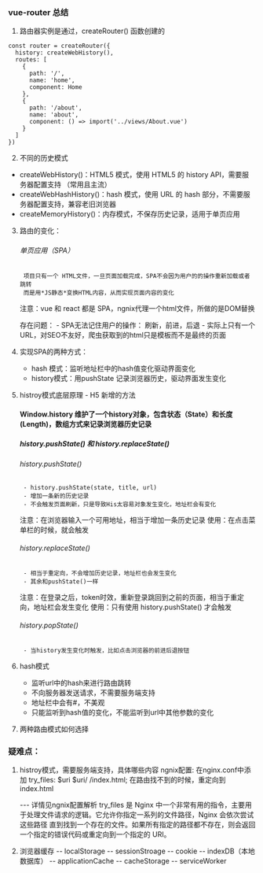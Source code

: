 ### vue-router 总结
1. 路由器实例是通过，createRouter() 函数创建的
  ```
  const router = createRouter({
    history: createWebHistory(),
    routes: [
      {
        path: '/',
        name: 'home',
        component: Home
      },
      {
        path: '/about',
        name: 'about',
        component: () => import('../views/About.vue')
      }
    ]
  })
  ```

2. 不同的历史模式
  - createWebHistory()：HTML5 模式，使用 HTML5 的 history API，需要服务器配置支持 （常用且主流）
  - createWebHashHistory()：hash 模式，使用 URL 的 hash 部分，不需要服务器配置支持，兼容老旧浏览器
  - createMemoryHistory()：内存模式，不保存历史记录，适用于单页应用

3. 路由的变化： 
      ###### 单页应用（SPA）
        项目只有一个 HTML文件，一旦页面加载完成，SPA不会因为用户的的操作重新加载或者跳转
        而是用*JS静态*变换HTML内容，从而实现页面内容的变化

      注意：vue 和 react 都是 SPA，ngnix代理一个html文件，所做的是DOM替换

      存在问题：
        - SPA无法记住用户的操作： 刷新，前进，后退
        - 实际上只有一个URL，对SEO不友好，爬虫获取到的html只是模板而不是最终的页面


4. 实现SPA的两种方式：
      - hash 模式：监听地址栏中的hash值变化驱动界面变化
      - history模式：用pushState 记录浏览器历史，驱动界面发生变化


5. histroy模式底层原理 - H5 新增的方法
      #### Window.history 维护了一个history对象，包含状态（State）和长度 (Length)，数组方式来记录浏览器历史记录
      ##### history.pushState() 和 history.replaceState()

      ###### history.pushState() 
        - history.pushState(state, title, url)
        - 增加一条新的历史记录
        - 不会触发页面刷新，只是导致His太容易对象发生变化，地址栏会有变化
      注意：在浏览器输入一个可用地址，相当于增加一条历史记录
      使用：在点击菜单栏的时候，就会触发

      ###### history.replaceState()
        - 相当于重定向，不会增加历史记录，地址栏也会发生变化
        - 其余和pushState()一样

      注意：在登录之后，token时效，重新登录跳回到之前的页面，相当于重定向，地址栏会发生变化
      使用：只有使用 history.pushState() 才会触发 

      ###### history.popState() 
        - 当history发生变化时触发，比如点击浏览器的前进后退按钮

6. hash模式
      - 监听url中的hash来进行路由跳转
      - 不向服务器发送请求，不需要服务端支持
      - 地址栏中会有#，不美观
      - 只能监听到hash值的变化，不能监听到url中其他参数的变化

7. 两种路由模式如何选择


### 疑难点：
1. histroy模式，需要服务端支持，具体哪些内容
      ngnix配置: 在nginx.conf中添加 
        try_files: $uri $uri/ /index.html;
      在路由找不到的时候，重定向到index.html
    
    --- 详情见ngnix配置解析
       try_files 是 Nginx 中一个非常有用的指令，主要用于处理文件请求的逻辑。它允许你指定一系列的文件路径，Nginx 会依次尝试这些路径
       直到找到一个存在的文件。如果所有指定的路径都不存在，则会返回一个指定的错误代码或重定向到一个指定的 URI。
    

3. 浏览器缓存 
    -- localStorage
    -- sessionStroage
    -- cookie
    -- indexDB（本地数据库）
    -- applicationCache
    -- cacheStorage
    -- serviceWorker
     
